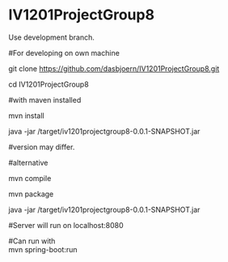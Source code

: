 # IV1201ProjectGroup8
Use development branch.

#For developing on own machine

git clone https://github.com/dasbjoern/IV1201ProjectGroup8.git

cd IV1201ProjectGroup8

#with maven installed

mvn install

java -jar /target/iv1201projectgroup8-0.0.1-SNAPSHOT.jar

#version may differ.

#alternative

mvn compile

mvn package 

java -jar /target/iv1201projectgroup8-0.0.1-SNAPSHOT.jar

#Server will run on localhost:8080

#Can run with  
mvn spring-boot:run
